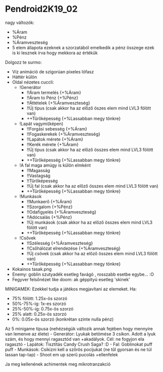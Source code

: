 # Pendroid2K19_02

nagy változók:
- %Áram
- %Pénz
- %Áramveszteség
- 5 elem állapota
ezeknek a szorzatából emelkedik a pénz összege
ezek is ki lesznek írva hogy mekkora az értékük

Dolgozz te surmo:
- Víz animáció de szigorúan pixeles lófasz
- Háttér külön
- Oldal nézetes cuccli: 
	- !Generátor
		- !!Áram termelés {+%Áram}
		- !!Áram to Pénz {+%Pénz}
		- !!Áttételek {+%Áramveszteség}
		- !!Új típus (csak akkor ha az előző öszes elem mind LVL3 fölött van)
		- ++Tűrőképesség {+%Lassabban megy tönkre}
	- !Lapát vagymi(képen)
		- !!Forgási sebesség {+%Áram}
		- !!Fogaskerekek {+%Áramveszteség}
		- !!Lapátok mérete {+%Áram}
		- !!Kerék mérete {+%Áram}
		- !!Új típus (csak akkor ha az előző összes elem mind LVL3 fölött van)
		- ++Tűrőképesség {+%Lassabban megy tönkre}
	- !A fal maga amúgy is külön elmként
		- !!Magasság 
		- !!Vastagság 
		- !!Tűrőképesség 
		- !!Új fal (csak akkor ha az előző összes elem mind LVL3 fölött van)
		- ++Tűrőképesség {+%Lassabban megy tönkre}
	- !Munkások
		- !!Munkaerő {+%Áram}
		- !!Szorgalom {+%Pénz}
		- !!Odafigyelés {+%Áramveszteség}
		- !!Adócsalás {+%Pénz}
		- !!Új munkások (csak akkor ha az előző összes elem mind LVL3 fölött van)
		- ++Tűrőképesség {+%Lassabban megy tönkre}
	- !Csővek
		- !!Szélesség {+%Áramveszteség}
		- !!Csőhálózat elrendezése {+%Áramveszteség}
		- !!Új csövek (csak akkor ha az előző összes elem mind LVL3 fölött van)
		- ++Tűrőképesség {+%Lassabban megy tönkre}
- Kokainos tasak.png
- Enemy: goblin szutyadék esetleg favágó , rosszabb esetbe egybe... :O
- Fegyver felsőnézet like doom: ak géppityú esetleg 'skinek'


MINIGAMEK:
Ezekkel tudja a játékos megjavítani az elemeket.
Ha:
- 75% fölött: 1.25x-ös szorzó
- 50%-75%-ig: 1x-es szorzó
- 25%-50%-ig: 0.75x-ös szorzó
- 25% alatt: 0.25x-ös szorzó
- 0%: 0.05x-ös szorzó (konkrétan szinte nulla pénz)

Az 5 minigame típusa (nehézségük változik annak fejében hogy mennyire van lemenve az élete)
	- Generátor: Lyukak betömése 3 csíkon. Adott a lyuk szám, és hogy mennyi ragasztód van +akadályok. Cél: ne fogyjon ela  ragasztó
	- Lapátok: Tisztítás Candy Crush Saga? :D
	- Fal: Goblinokat puff puff
	- Munkások: Csikizni kell a szőrös pocijukat (ne tűl gyorsan és ne túl lassan tap-tap)
	- Shoot em up szerű pucolás +ellenfelek
	
	
Ja meg kellenének achimentek meg mikrotranzakció
